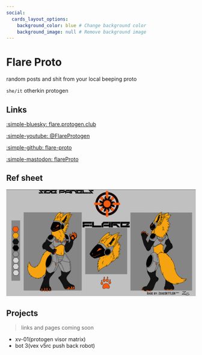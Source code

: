 ```yaml
---
social:
  cards_layout_options:
    background_color: blue # Change background color
    background_image: null # Remove background image
---
```

# Flare Proto
random posts and shit from your local beeping proto

`she/it` otherkin protogen

## Links
[:simple-bluesky:  flare.protogen.club](https://bsky.app/profile/flare.protogen.club)

[:simple-youtube:  @FlareProtogen](https://www.youtube.com/@FlareProtogen)

[:simple-github:  flare-proto](https://github.com/flare-proto)

[:simple-mastodon:  flareProto](https://mastodon.social/@flareProto)


## Ref sheet
![Ref Sheet](flareRefSheet.png)

## Projects
> links and pages coming soon 

- xv-01(protogen visor matrix)
- bot 3(vex v5rc push back robot)

